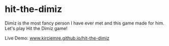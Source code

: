 # hit-the-dimiz
Dimiz is the most fancy person I have ever met and this game made for him.
Let's play Hit the Dimiz game!

Live Demo: www.kirciemre.github.io/hit-the-dimiz
